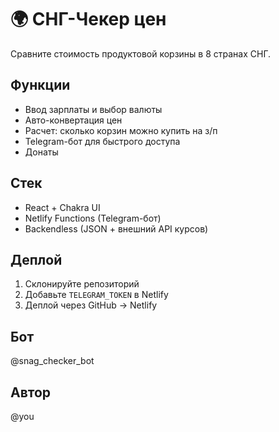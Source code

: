 # 🌍 СНГ-Чекер цен

Сравните стоимость продуктовой корзины в 8 странах СНГ.

## Функции
- Ввод зарплаты и выбор валюты
- Авто-конвертация цен
- Расчет: сколько корзин можно купить на з/п
- Telegram-бот для быстрого доступа
- Донаты

## Стек
- React + Chakra UI
- Netlify Functions (Telegram-бот)
- Backendless (JSON + внешний API курсов)

## Деплой
1. Склонируйте репозиторий
2. Добавьте `TELEGRAM_TOKEN` в Netlify
3. Деплой через GitHub → Netlify

## Бот
@snag_checker_bot

## Автор
@you
